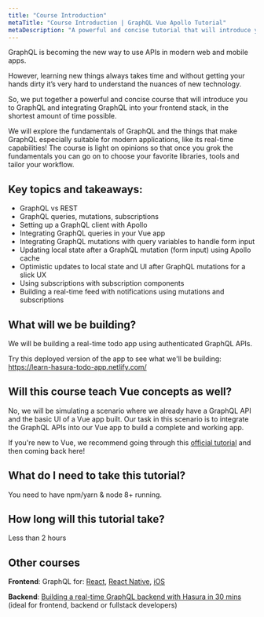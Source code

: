 ```yaml
---
title: "Course Introduction"
metaTitle: "Course Introduction | GraphQL Vue Apollo Tutorial"
metaDescription: "A powerful and concise tutorial that will introduce you to GraphQL and integrating GraphQL into your Vue app with Apollo, in the shortest amount of time possible."
---
```


GraphQL is becoming the new way to use APIs in modern web and mobile apps.

However, learning new things always takes time and without getting your hands dirty it’s very hard to understand the nuances of new technology.

So, we put together a powerful and concise course that will introduce you to GraphQL and integrating GraphQL into your frontend stack, in the shortest amount of time possible.

We will explore the fundamentals of GraphQL and the things that make GraphQL especially suitable for modern applications, like its real-time capabilities! The course is light on opinions so that once you grok the fundamentals you can go on to choose your favorite libraries, tools and tailor your workflow.

## Key topics and takeaways:

- GraphQL vs REST
- GraphQL queries, mutations, subscriptions
- Setting up a GraphQL client with Apollo
- Integrating GraphQL queries in your Vue app
- Integrating GraphQL mutations with query variables to handle form input
- Updating local state after a GraphQL mutation (form input) using Apollo cache
- Optimistic updates to local state and UI after GraphQL mutations for a slick UX
- Using subscriptions with subscription components
- Building a real-time feed with notifications using mutations and subscriptions

## What will we be building?
We will be building a real-time todo app using authenticated GraphQL APIs.

Try this deployed version of the app to see what we'll be building:
https://learn-hasura-todo-app.netlify.com/

## Will this course teach Vue concepts as well?
No, we will be simulating a scenario where we already have a GraphQL API and the basic UI of a Vue app built. Our task in this scenario is to integrate the GraphQL APIs into our Vue app to build a complete and working app.

If you're new to Vue, we recommend going through this [official tutorial](https://vuejs.org/v2/guide/) and then coming back here!

## What do I need to take this tutorial?
You need to have npm/yarn & node 8+ running.

## How long will this tutorial take?
Less than 2 hours

## Other courses

**Frontend**: GraphQL for: [React](https://hasura.io/learn/graphql/react/introduction/), [React Native](https://hasura.io/learn/graphql/react-native/introduction/), [iOS](https://hasura.io/learn/graphql/ios/introduction/)

**Backend**: [Building a real-time GraphQL backend with Hasura in 30 mins](https://hasura.io/learn/graphql/hasura) (ideal for frontend, backend or fullstack developers)

